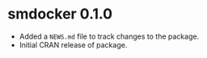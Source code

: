 # smdocker 0.1.0

* Added a `NEWS.md` file to track changes to the package.
* Initial CRAN release of package.
